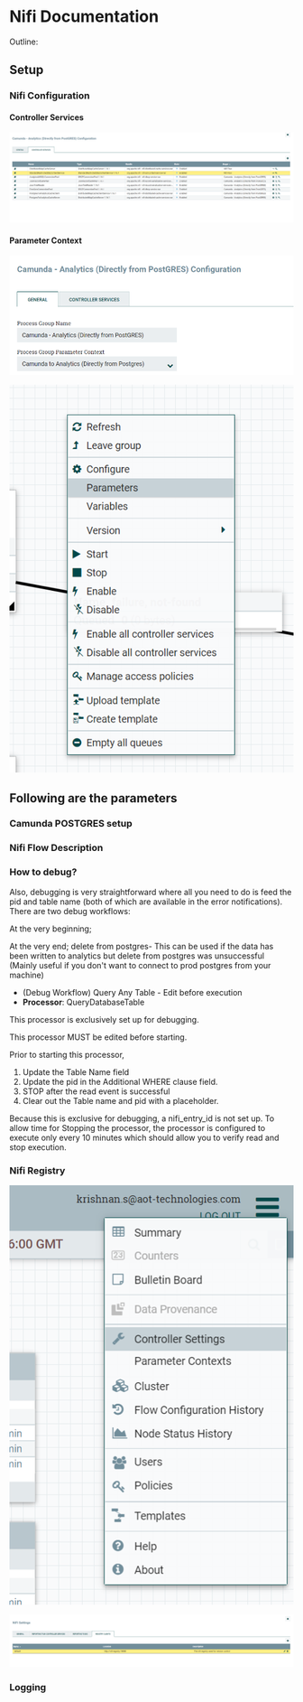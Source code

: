 # Nifi Documentation

Outline:

## Setup

### Nifi Configuration

#### Controller Services
![Controller Services](./images/Controller%20Services.png)

#### Parameter Context
![Parameter Context](./images/Parameter%20Context.png)

![Parameter Context](./images/Parameters.png)

Following are the parameters
- 

### Camunda POSTGRES setup

### Nifi Flow Description

### How to debug?

Also, debugging is very straightforward where all you need to do is feed the pid and table name (both of which are available in the error notifications). There are two debug workflows:

At the very beginning; 

At the very end; delete from postgres- This can be used if the data has been written to analytics but delete from postgres was unsuccessful (Mainly useful if you don't want to connect to prod postgres from your machine)

- (Debug Workflow) Query Any Table - Edit before execution
- **Processor**: QueryDatabaseTable

This processor is exclusively set up for debugging. 

This processor MUST be edited before starting.

Prior to starting this processor,

1) Update the Table Name field
2) Update the pid in the Additional WHERE clause field.
3) STOP after the read event is successful
4) Clear out the Table name and pid with a placeholder.

Because this is exclusive for debugging, a nifi_entry_id  is not set up. To allow time for Stopping the processor, the processor is configured to execute only every 10 minutes which should allow you to verify read and stop execution.

### Nifi Registry

![Home/Controller Settings](./images/Home%20-%20Hamburger%20Menu.png)

![Setting up Registry Client](./images/Registry%20Clients.png)


### Logging